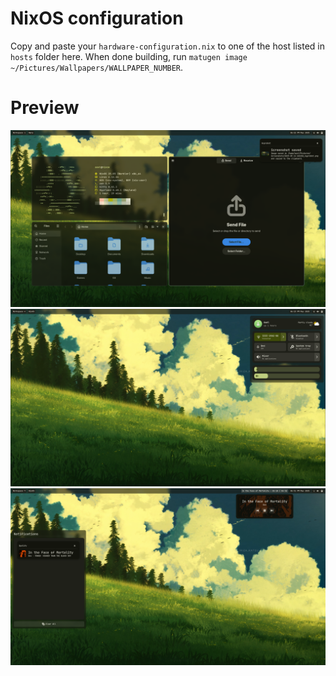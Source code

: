# NixOS configuration
Copy and paste your `hardware-configuration.nix` to one of the host listed in `hosts` folder here.
When done building, run `matugen image ~/Pictures/Wallpapers/WALLPAPER_NUMBER`.

# Preview
![1](https://github.com/XtremeTHN/RealDots/blob/nix/.github/assets/1.png)
![2](https://github.com/XtremeTHN/RealDots/blob/nix/.github/assets/2.png)
![3](https://github.com/XtremeTHN/RealDots/blob/nix/.github/assets/3.png)
